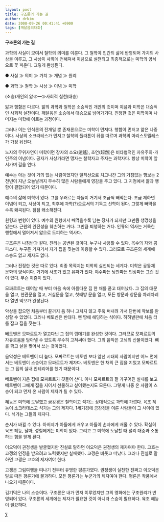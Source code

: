 ```yaml
---
layout: post
title: 구조론의 가는 길
author: drkim
date: 2008-09-26 00:41:41 +0900
tags: [깨달음의대화]
---
```

**구조론의 가는 길**

과학의 사실이 모여서 철학의 의미를 이룬다. 그 철학이 인간의 삶에 반영되어 가치의 사상을 이루고, 그 사상이 사회에 전해져서 이념으로 실천되고 최종적으로는 미학의 양식으로 꽃 피운다. 그렇게 완성된다. 

● 사실 ≫ 의미 ≫ 가치 ≫ 개념 ≫ 원리
              
● 과학 ≫ 철학 ≫ 사상 ≫ 이념 ≫ 미학
              
(소승)개인의 앎≪━≫사회적 실천(대승)

앎과 행함은 다르다. 앎의 과학과 철학은 소승적인 개인의 것이며 이념과 미학은 대승적인 사회적 실천이다. 깨달음은 소승에서 대승으로 넘어가기다. 진정한 것은 미학이며 나머지는 미학에 이르는 과정이다. 

그러나 이는 인식론의 전개일 뿐 존재론으로는 미학이 먼저다. 행함이 먼저고 앎은 나중이다. 사상의 소크라테스가 먼저고 철학의 플라톤이 뒤를 따르며 과학의 아리스토텔레스가 가장 뒤진다.

노자의 무위자연이 미학이면 장자의 소요(逍遙), 초연(超然)은 비타협적인 자유주의-개인주의 이념이다. 공자가 사상가라면 맹자는 철학자고 주자는 과학자다. 항상 미학이 앞서가며 길을 연다.

예수는 아는 것이 거의 없는 사람이었지만 일직선으로 치고나간 그의 거침없는 행보는 2천년이 지난 오늘날까지 무수히 많은 사람들에게 영감을 주고 있다. 그 지점에서 앎과 행함이 결합되어 있기 때문이다.

예수의 삶에 미학이 있다. 그를 우러르는 자들이 거기서 조금씩 빼먹는다. 조금 제하면 이념이 되고, 사상이 되고, 최후에 과학(?)으로서의 기독교 신학이 된다. 그렇게 빼먹을수록 왜곡된다. 점점 왜소해진다. 

원형과 변형이 있다. 예수의 원형에서 빼먹을수록 남는 장사가 되지만 그만큼 생명성을 잃는다. 근원의 완전성을 훼손하는 거다. 그만큼 퇴행하는 거다. 인류의 역사는 거룩한 행함에서 멀어져서 앎으로 도피하는 역사다. 

구조론은 나침반과 같다. 진리는 공변된 것이다. 누구나 사용할 수 있다. 목수의 자와 콤파스다. 누구든 가져가서 자기 집을 짓는데 이용할 수 있다. 그러므로 구조론의 세계에 스승도 없고 제자도 없다. 

그러나 진정한 것은 따로 있다. 최종 목적지는 미학의 실천되는 세계다. 미학은 공동체 문화의 양식이다. 거기에 사조가 있고 유파가 있다. 야수파든 낭만파든 인상파든 그런 것이 있다. 무슨 이즘이 있다.

모짜르트는 태어날 때 부터 마음 속에 아름다운 집 한 채를 품고 태어났다. 그 집의 대문을 열고, 현관문을 열고, 거실문을 열고, 첫째방 문을 열고, 모든 방문과 창문을 차례차례 다 열면 악보가 완성된다.

악상을 잡으면 처음부터 끝까지 음 하나 고치지 않고 주욱 써내려 가서 단번에 악보를 완성할 수 있었다. 그러나 베토벤은 반대다. 맨 땅에 헤딩하는 식이다. 허허벌판에 처음 터를 잡고 집을 짓는다. 

베토벤은 모짜르트가 열고다닌 그 집의 껍데기를 완성한 것이다. 그러므로 모짜르트의 자유로움을 담아낼 수 있도록 무수히 고쳐써야 했다. 그의 음악은 고뇌의 산물이었다. 뼈를 깎고 살을 찢어서 쓰는 것이었다. 

음악성은 베토벤이 더 높다. 모짜르트는 베토벤 보다 앞선 시대의 사람이지만 어느 면에서는 베토벤이 스승이고 모짜르트가 제자다. 베토벤은 한 채의 큰 집을 지었고 모짜르트는 그 집의 실내 인테리어를 했기 때문이다. 

베토벤이 지은 집에 모짜르트가 깃들어 산다. 아니 모짜르트의 잘 가꾸어진 실내를 보고 베토벤이 그에게 집을 지어서 선물하고 싶어했는지도 모른다. 그렇게 나중 온 사람이 스승이 되고 먼저 온 사람이 제자가 될 수 있다.

혜능은 미학에 도달했고 금강경은 철학이고 석가는 상대적으로 과학에 가깝다. 육조 혜능이 소크라테스고 석가는 그의 제자다. 1세기경에 금강경을 이룬 사람들이 그 사이에 있다. 석가는 그들의 제자다. 

순서가 바뀔 수 있다. 아버지가 아들에게 배우고 아들이 손자에게 배울 수 있다. 확실히 육조 혜능, 달마, 성철에게는 미학이 있다. 그리고 그 미학에 도달할 때 널리 대중과 소통하는 힘을 얻게 된다. 

이오덕이 권정생을 발굴했지만 진실로 말하면 이오덕은 권정생의 제자여야 한다. 고흐는 고갱의 인정을 받으려고 노력했지만 실패했다. 고갱은 비웃고 떠났다. 그러나 진실로 말하면 고갱은 고흐의 제자여야 한다. 

고갱은 그림여행을 떠나기 전부터 유명한 평론가였다. 권정생이 실천한 진짜고 이오덕은 말로 떠든 평론가에 불과하다. 모든 평론가는 누군가의 제자여야 한다. 평론은 작품에서 나오기 때문이다.

김기덕은 나의 스승이다. 구조론은 내가 먼저 이루었지만 그의 영화에는 구조원리가 반영되어 있다. 구조론의 세계에는 제자가 필요한 것이 아니라 스승이 필요하다. 육조 혜능이 필요하다. 





∑